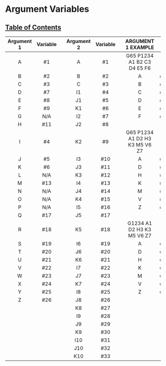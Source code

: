 # Argument Variables

## [Table of Contents](https://github.com/ZapCon1/KnowledgeBase.git)

| Argument 1 | Variable |   | Argument 2 | Variable |   |       ARGUMENT 1 EXAMPLE       |   |     |   |   |   |       ARGUMENT 2 EXAMPLE       |   |     |   |   |   |   |   |
|:----------:|:--------:|---|:----------:|:--------:|---|:------------------------------:|:-:|:---:|:-:|:-:|---|:------------------------------:|:-:|:---:|:-:|:-:|---|---|---|
|      A     |    #1    |   |      A     |    #1    |   |   G65 P1234 A1 B2 C3 D4 E5 F6  |   |     |   |   |   |   G65 P1234 A1 B2 C3 I4 I5 I6  |   |     |   |   |   |   |   |
|      B     |    #2    |   |      B     |    #2    |   |                A               | = |  #1 | = | 1 |   |                A               | = |  #1 | = | 1 |   |   |   |
|      C     |    #3    |   |      C     |    #3    |   |                B               | = |  #2 | = | 2 |   |                B               | = |  #2 | = | 2 |   |   |   |
|      D     |    #7    |   |     I1     |    #4    |   |                C               | = |  #3 | = | 3 |   |                C               | = |  #3 | = | 3 |   |   |   |
|      E     |    #8    |   |     J1     |    #5    |   |                D               | = |  #7 | = | 4 |   |                I               | = |  #4 | = | 4 |   |   |   |
|      F     |    #9    |   |     K1     |    #6    |   |                E               | = |  #8 | = | 5 |   |                I               | = |  #7 | = | 5 |   |   |   |
|      G     |    N/A   |   |     I2     |    #7    |   |                F               | = |  #9 | = | 6 |   |                I               | = | #10 | = | 6 |   |   |   |
|      H     |    #11   |   |     J2     |    #8    |   |                                |   |     |   |   |   |                                |   |     |   |   |   |   |   |
|      I     |    #4    |   |     K2     |    #9    |   | G65 P1234 A1 D2 H3 K3 M5 V6 Z7 |   |     |   |   |   | G65 P1234 A1 I2 J3 K4 I5 J6 I7 |   |     |   |   |   |   |   |
|      J     |    #5    |   |     I3     |    #10   |   |                A               | = |  #1 | = | 1 |   |                A               | = |  #1 | = | 1 |   |   |   |
|      K     |    #6    |   |     J3     |    #11   |   |                D               | = |  #7 | = | 2 |   |                I               | = |  #4 | = | 2 |   |   |   |
|      L     |    N/A   |   |     K3     |    #12   |   |                H               | = | #11 | = | 3 |   |                J               | = |  #5 | = | 3 |   |   |   |
|      M     |    #13   |   |     I4     |    #13   |   |                K               | = |  #6 | = | 4 |   |                K               | = |  #6 | = | 4 |   |   |   |
|      N     |    N/A   |   |     J4     |    #14   |   |                M               | = | #13 | = | 5 |   |                I               | = |  #7 | = | 5 |   |   |   |
|      O     |    N/A   |   |     K4     |    #15   |   |                V               | = | #22 | = | 6 |   |                J               | = |  #8 | = | 6 |   |   |   |
|      P     |    N/A   |   |     I5     |    #16   |   |                Z               | = | #26 | = | 7 |   |                I               | = | #10 | = | 7 |   |   |   |
|      Q     |    #17   |   |     J5     |    #17   |   |                                |   |     |   |   |   |                                |   |     |   |   |   |   |   |
|      R     |    #18   |   |     K5     |    #18   |   |   G1234 A1 D2 H3 K3 M5 V6 Z7   |   |     |   |   |   |   G1234 A1 I2 J3 K4 I5 J6 I7   |   |     |   |   |   |   |   |
|      S     |    #19   |   |     I6     |    #19   |   |                A               | = |  #1 | = | 1 |   |                A               | = |  #1 | = | 1 |   |   |   |
|      T     |    #20   |   |     J6     |    #20   |   |                D               | = |  #7 | = | 2 |   |                I               | = |  #4 | = | 2 |   |   |   |
|      U     |    #21   |   |     K6     |    #21   |   |                H               | = | #11 | = | 3 |   |                J               | = |  #5 | = | 3 |   |   |   |
|      V     |    #22   |   |     I7     |    #22   |   |                K               | = |  #6 | = | 4 |   |                K               | = |  #6 | = | 4 |   |   |   |
|      W     |    #23   |   |     J7     |    #23   |   |                M               | = | #13 | = | 5 |   |                I               | = |  #7 | = | 5 |   |   |   |
|      X     |    #24   |   |     K7     |    #24   |   |                V               | = | #22 | = | 6 |   |                J               | = |  #8 | = | 6 |   |   |   |
|      Y     |    #25   |   |     I8     |    #25   |   |                Z               | = | #26 | = | 7 |   |                I               | = | #10 | = | 7 |   |   |   |
|      Z     |    #26   |   |     J8     |    #26   |   |                                |   |     |   |   |   |                                |   |     |   |   |   |   |   |
|            |          |   |     K8     |    #27   |   |                                |   |     |   |   |   |                                |   |     |   |   |   |   |   |
|            |          |   |     I9     |    #28   |   |                                |   |     |   |   |   |                                |   |     |   |   |   |   |   |
|            |          |   |     J9     |    #29   |   |                                |   |     |   |   |   |                                |   |     |   |   |   |   |   |
|            |          |   |     K9     |    #30   |   |                                |   |     |   |   |   |                                |   |     |   |   |   |   |   |
|            |          |   |     I10    |    #31   |   |                                |   |     |   |   |   |                                |   |     |   |   |   |   |   |
|            |          |   |     J10    |    #32   |   |                                |   |     |   |   |   |                                |   |     |   |   |   |   |   |
|            |          |   |     K10    |    #33   |   |                                |   |     |   |   |   |                                |   |     |   |   |   |   |   |
